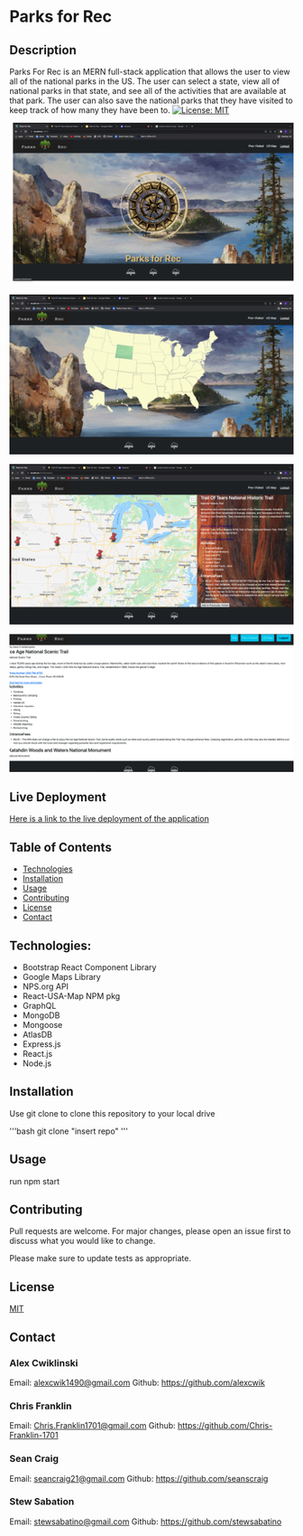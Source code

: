 # Parks for Rec

## Description
Parks For Rec is an MERN full-stack application that allows the user to view all of the national parks in the US. The user can select a state, view all of national parks in that state, and see all of the activities that are available at that park. The user can also save the national parks that they have visited to keep track of how many they have been to.
[![License: MIT](https://img.shields.io/badge/License-MIT-blue.svg)](https://opensource.org/licenses/MIT)

![Parks For Rec Logo, a compass button, and the login/signup button](./demo/Landing-Page-Screen-Shot.png)

![An interactive map of the USA](./demo/US-Map-Screen-Shot.png)

![On the left side of the page is a map of an individual state, tree icons to show where the parks are located, and pins to show which parks you have visited. On the right side of the page is information about the currently selected park.](./demo/State-Page-Screen-Shot.png)

![A list of the visited parks along with information about those parks.](./demo/Visited-Parks-Screen-Shot.png)

## Live Deployment

[Here is a link to the live deployment of the application](https://floating-harbor-08984.herokuapp.com/)

## Table of Contents
  - [Technologies](#technologies)
  - [Installation](#installation)
  - [Usage](#usage)
  - [Contributing](#contributing)
  - [License](#license)
  - [Contact](#contact)

## Technologies:

- Bootstrap React Component Library
- Google Maps Library
- NPS.org API
- React-USA-Map NPM pkg
- GraphQL
- MongoDB
- Mongoose
- AtlasDB
- Express.js
- React.js
- Node.js

## Installation

Use git clone to clone this repository to your local drive

'''bash
git clone "insert repo"
'''

## Usage
  run npm start

## Contributing

Pull requests are welcome. For major changes, please open an issue first to discuss what you would like to change.

Please make sure to update tests as appropriate.

## License

[MIT](https://choosealicense.com/licenses/mit/)

## Contact

### Alex Cwiklinski
Email: alexcwik1490@gmail.com
Github: https://github.com/alexcwik

### Chris Franklin
Email: Chris.Franklin1701@gmail.com 
Github: https://github.com/Chris-Franklin-1701

### Sean Craig
Email: seancraig21@gmail.com 
Github: https://github.com/seanscraig

### Stew Sabation
Email: stewsabatino@gmail.com
Github: https://github.com/stewsabatino
